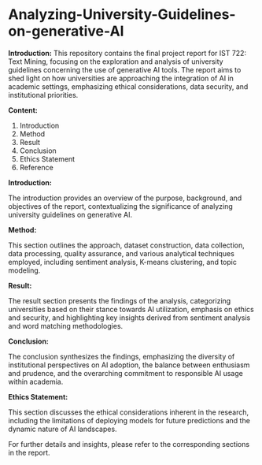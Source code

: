 # Analyzing-University-Guidelines-on-generative-AI

**Introduction:**
This repository contains the final project report for IST 722: Text Mining, focusing on the exploration and analysis of university guidelines concerning the use of generative AI tools. The report aims to shed light on how universities are approaching the integration of AI in academic settings, emphasizing ethical considerations, data security, and institutional priorities.

**Content:**

  1. Introduction
  2. Method
  3. Result
  4. Conclusion
  5. Ethics Statement
  6. Reference

**Introduction:**

The introduction provides an overview of the purpose, background, and objectives of the report, contextualizing the significance of analyzing university guidelines on generative AI.

**Method:**

This section outlines the approach, dataset construction, data collection, data processing, quality assurance, and various analytical techniques employed, including sentiment analysis, K-means clustering, and topic modeling.

**Result:**

The result section presents the findings of the analysis, categorizing universities based on their stance towards AI utilization, emphasis on ethics and security, and highlighting key insights derived from sentiment analysis and word matching methodologies.

**Conclusion:**

The conclusion synthesizes the findings, emphasizing the diversity of institutional perspectives on AI adoption, the balance between enthusiasm and prudence, and the overarching commitment to responsible AI usage within academia.

**Ethics Statement:**

This section discusses the ethical considerations inherent in the research, including the limitations of deploying models for future predictions and the dynamic nature of AI landscapes.

For further details and insights, please refer to the corresponding sections in the report.
